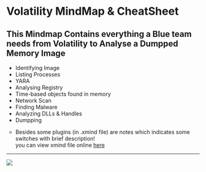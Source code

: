 <h1> Volatility MindMap & CheatSheet </h1>
<h2>This Mindmap Contains everything a Blue team needs from Volatility to Analyse a Dumpped Memory Image</h2>
<ul>
 <li>Identifying Image</li>
 <li>Listing Processes</li>
  <li>YARA</li>
 <li>Analysing Registry</li>
 <li>Time-based objects found in memory</li>
 <li>Network Scan</li>
 <li>Finding Malware</li>
 <li>Analyzing DLLs & Handles</li>
 <li>Dumpping</li>
</ul>
 <ul type="circle">
 <li>Besides some plugins (in .xmind file) are notes which indicates some switches with brief description!</li>
 you can view xmind file online <a href=https://1drv.ms/u/s!AvRl-scOeE4jhReihYja9PR76XBQ> here </a>
</ul>
<hr>
  <img src="https://user-images.githubusercontent.com/86436070/152698592-d3bf0817-c1a1-406f-a11e-eb5732676bcb.png">

